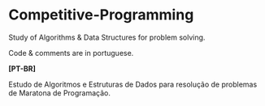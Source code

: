 # Competitive-Programming
Study of Algorithms & Data Structures for problem solving. 

Code & comments are in portuguese.

**[PT-BR]** 

Estudo de Algoritmos e Estruturas de Dados para resolução de problemas de Maratona de Programação.
